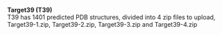 **Target39 (T39)** \
T39 has 1401 predicted PDB structures, divided into 4 zip files to upload, Target39-1.zip, Target39-2.zip, Target39-3.zip and Target39-4.zip
